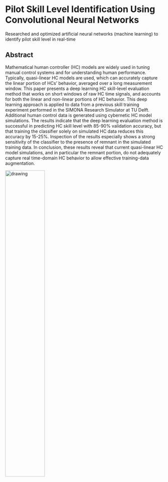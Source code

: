 # Pilot Skill Level Identification Using Convolutional Neural Networks

Researched and optimized artificial neural networks (machine learning) to identify pilot skill level in real-time


## Abstract

Mathematical human controller (HC) models are widely used in tuning manual control systems and for understanding human performance. Typically, quasi-linear HC models are used, which can accurately capture the linear portion of HCs’ behavior, averaged over a long measurement window. This paper presents a deep learning HC skill-level evaluation method that works on short windows of raw HC time signals, and accounts for both the linear and non-linear portions of HC behavior. This deep learning approach is applied to data from a previous skill training experiment performed in the SIMONA Research Simulator at TU Delft. Additional human control data is generated using cybernetic HC model simulations. The results indicate that the deep learning evaluation method is successful in predicting HC skill level with 85-90% validation accuracy, but that training the classifier solely on simulated HC data reduces this accuracy by 15-25%. Inspection of the results especially shows a strong sensitivity of the classifier to the presence of remnant in the simulated training data. In conclusion, these results reveal that current quasi-linear HC model simulations, and in particular the remnant portion, do not adequately capture real time-domain HC behavior to allow effective training-data augmentation.


<img src="https://github.com/martijndejong/thesis/assets/12080489/6a9b34e3-6418-42a2-99ee-83d909f73560" alt="drawing" width="50%"/>

